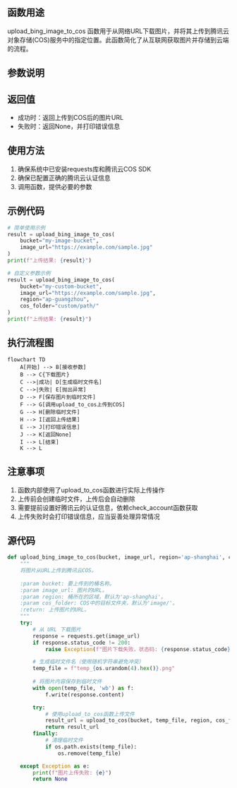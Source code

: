 ## 函数用途

upload_bing_image_to_cos 函数用于从网络URL下载图片，并将其上传到腾讯云对象存储(COS)服务中的指定位置。此函数简化了从互联网获取图片并存储到云端的流程。

## 参数说明

## 返回值

* 成功时：返回上传到COS后的图片URL
* 失败时：返回None，并打印错误信息
## 使用方法

1. 确保系统中已安装requests库和腾讯云COS SDK
1. 确保已配置正确的腾讯云认证信息
1. 调用函数，提供必要的参数
## 示例代码

```python
# 简单使用示例
result = upload_bing_image_to_cos(
    bucket="my-image-bucket",
    image_url="https://example.com/sample.jpg"
)
print(f"上传结果: {result}")

# 自定义参数示例
result = upload_bing_image_to_cos(
    bucket="my-custom-bucket",
    image_url="https://example.com/sample.jpg",
    region="ap-guangzhou",
    cos_folder="custom/path/"
)
print(f"上传结果: {result}")
```

## 执行流程图

```mermaid
flowchart TD
    A[开始] --> B[接收参数]
    B --> C{下载图片}
    C -->|成功| D[生成临时文件名]
    C -->|失败| E[抛出异常]
    D --> F[保存图片到临时文件]
    F --> G[调用upload_to_cos上传到COS]
    G --> H[删除临时文件]
    H --> I[返回上传结果]
    E --> J[打印错误信息]
    J --> K[返回None]
    I --> L[结束]
    K --> L
```

## 注意事项

1. 函数内部使用了upload_to_cos函数进行实际上传操作
1. 上传前会创建临时文件，上传后会自动删除
1. 需要提前设置好腾讯云的认证信息，依赖check_account函数获取
1. 上传失败时会打印错误信息，应当妥善处理异常情况
## 源代码

```python
def upload_bing_image_to_cos(bucket, image_url, region='ap-shanghai', cos_folder='image/'):
    """
    将图片从URL上传到腾讯云COS。
    
    :param bucket: 要上传到的桶名称。
    :param image_url: 图片的URL。
    :param region: 桶所在的区域，默认为'ap-shanghai'。
    :param cos_folder: COS中的目标文件夹，默认为'image/'。
    :return: 上传图片的URL。
    """
    try:
        # 从 URL 下载图片
        response = requests.get(image_url)
        if response.status_code != 200:
            raise Exception(f"图片下载失败，状态码: {response.status_code}")

        # 生成临时文件名（使用随机字符串避免冲突）
        temp_file = f"temp_{os.urandom(4).hex()}.png"
        
        # 将图片内容保存到临时文件
        with open(temp_file, 'wb') as f:
            f.write(response.content)

        try:
            # 使用upload_to_cos函数上传文件
            result_url = upload_to_cos(bucket, temp_file, region, cos_folder)
            return result_url
        finally:
            # 清理临时文件
            if os.path.exists(temp_file):
                os.remove(temp_file)

    except Exception as e:
        print(f"图片上传失败: {e}")
        return None 
```

